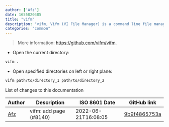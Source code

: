 ```yaml
---
author: ['Afz']
date: 1655820485
title: "vifm"
description: "vifm, Vifm (VI File Manager) is a command line file manager."
categories: "common"
---
```

> More information: <https://github.com/vifm/vifm>.

- Open the current directory:

```bash
vifm .
```

- Open specified directories on left or right plane:

```bash
vifm path/to/directory_1 path/to/directory_2
```
List of changes to this documentation


Author | Description | ISO 8601 Date | GitHub link
------|-----|-----|-----
[Afz](mailto:63847494+AfzGit@users.noreply.github.com) | vifm: add page (#8140) | 2022-06-21T16:08:05 | [9b9f4865753a](https://github.com/tldr-pages/tldr/commit/9b9f4865753aa9bfe0775301e81173e2be97fd73)

